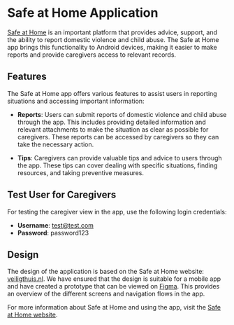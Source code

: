 # Safe at Home Application

[Safe at Home](https://veiligthuis.nl/) is an important platform that provides advice, support, and the ability to report domestic violence and child abuse. The Safe at Home app brings this functionality to Android devices, making it easier to make reports and provide caregivers access to relevant records.

## Features

The Safe at Home app offers various features to assist users in reporting situations and accessing important information:

- **Reports**: Users can submit reports of domestic violence and child abuse through the app. This includes providing detailed information and relevant attachments to make the situation as clear as possible for caregivers. These reports can be accessed by caregivers so they can take the necessary action.

- **Tips**: Caregivers can provide valuable tips and advice to users through the app. These tips can cover dealing with specific situations, finding resources, and taking preventive measures.

## Test User for Caregivers

For testing the caregiver view in the app, use the following login credentials:

- **Username**: test@test.com
- **Password**: password123

## Design

The design of the application is based on the Safe at Home website: [veiligthuis.nl](https://veiligthuis.nl). We have ensured that the design is suitable for a mobile app and have created a prototype that can be viewed on [Figma](https://www.figma.com/proto/BQEdSfJhznQVubYN4C01pl/Veilig-Thuis?node-id=50-2&starting-point-node-id=50%3A2&mode=design&t=n1ftaUztJNGYUHSz-1). This provides an overview of the different screens and navigation flows in the app.

For more information about Safe at Home and using the app, visit the [Safe at Home website](https://veiligthuis.nl/).

